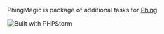 PhingMagic is package of additional tasks for [Phing](http://www.phing.info/)

![Built with PHPStorm](http://www.jetbrains.com/phpstorm/documentation/phpstorm_banners/phpstorm1/phpstorm468x60_white.gif "PHP Storm")

